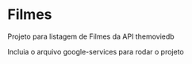 # Filmes

Projeto para listagem de Filmes da API themoviedb

Incluia o arquivo google-services para rodar o projeto
